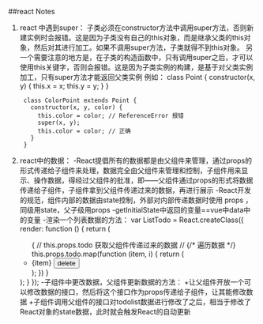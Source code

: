 ##react Notes
1. react 中遇到super：
	子类必须在constructor方法中调用super方法，否则新建实例时会报错。这是因为子类没有自己的this对象，而是继承父类的this对象，然后对其进行加工。如果不调用super方法，子类就得不到this对象。
	另一个需要注意的地方是，在子类的构造函数中，只有调用super之后，才可以使用this关键字，否则会报错。这是因为子类实例的构建，是基于对父类实例加工，只有super方法才能返回父类实例
	例如：
		class Point {
		  constructor(x, y) {
		    this.x = x;
		    this.y = y;
		  }
		}

		class ColorPoint extends Point {
		  constructor(x, y, color) {
		    this.color = color; // ReferenceError 报错
		    super(x, y);
		    this.color = color; // 正确
		  }
		}
2. react中的数据：
	-React提倡所有的数据都是由父组件来管理，通过props的形式传递给子组件来处理，数据完全由父组件来管理和控制，子组件用来显示、操作数据，得经过父组件的批准，即——父组件通过props的形式将数据传递给子组件，子组件拿到父组件传递过来的数据，再进行展示
	-React开发的规范，组件内部的数据由state控制，外部对内部传递数据时使用 props ，同级用state，父子级用props
	-getInitialState中返回的变量==vue中data中的变量
	-渲染一个列表数据的方法：
		<ListTodo todo={this.state.todolist} />
		var ListTodo = React.createClass({
		     render: function () {
		         return (
		             <ul id="todo-list">
			            {
			                 // this.props.todo 获取父组件传递过来的数据
			                 // {/* 遍历数据 */}
			                 this.props.todo.map(function (item, i) {
			                     return (
			                         <li>
			                             <label>{item}</label>
			                             <button>delete</button>
			                         </li>
			                     );
			                 })
			             }
		             </ul>
		         );
		     }
		 });
	-子组件中更改数据，父组件更新数据的方法：
		+让父组件开放一个可以修改数据的接口，然后将这个接口作为props传递给子组件，让其能修改数据
		+子组件调用父组件的接口对todolist数据进行修改了之后，相当于修改了React对象的state数据，此时就会触发React的自动更新
